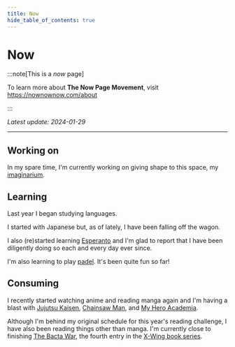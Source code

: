 ```yaml
---
title: Now
hide_table_of_contents: true
---
```


# Now

:::note[This is a *now* page]

To learn more about **The Now Page Movement**, visit https://nownownow.com/about

:::

_Latest update: 2024-01-29_

---

## Working on

In my spare time, I'm currently working on giving shape to this space, my [imaginarium](https://en.wikipedia.org/wiki/Imaginarium).

## Learning

Last year I began studying languages.

I started with Japanese but, as of lately, I have been falling off the wagon.

I also (re)started learning [Esperanto](https://en.wikipedia.org/wiki/Esperanto) and I'm glad to report that I have been diligently doing so each and every day ever since.

I'm also learning to play [padel](https://en.wikipedia.org/wiki/Padel).
It's been quite fun so far!

## Consuming

I recently started watching anime and reading manga again and I'm having a blast with [Jujutsu Kaisen](https://en.wikipedia.org/wiki/Jujutsu_Kaisen), [Chainsaw Man](https://en.wikipedia.org/wiki/Chainsaw_Man), and [My Hero Academia](https://en.wikipedia.org/wiki/My_Hero_Academia).

Although I'm behind my original schedule for this year's reading challenge, I have also been reading things other than manga.
I'm currently close to finishing [The Bacta War](https://starwars.fandom.com/wiki/X-Wing:_The_Bacta_War), the fourth entry in the [X-Wing book series](<https://starwars.fandom.com/wiki/Star_Wars:_X-Wing_(novel_series)>).
